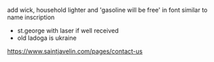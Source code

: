 add wick, household lighter and 'gasoline will be free' in font similar to name inscription  
+ st.george with laser if well received  
+ old ladoga is ukraine  
 
https://www.saintjavelin.com/pages/contact-us
